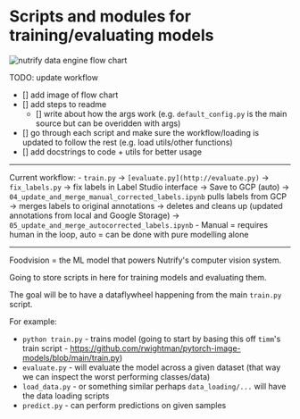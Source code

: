 # Scripts and modules for training/evaluating models

<img src="https://user-images.githubusercontent.com/16750345/215626025-bde8bcf3-eccb-4695-a330-6532767f5bbe.png" alt="nutrify data engine flow chart" title="Nutrify data engine flow chart January 2023">

TODO: update workflow
* [] add image of flow chart
* [] add steps to readme
    * [] write about how the args work (e.g. `default_config.py` is the main source but can be overidden with args)
* [] go through each script and make sure the workflow/loading is updated to follow the rest (e.g. load utils/other functions)
* [] add docstrings to code + utils for better usage



---

Current workflow:
    - `train.py` → `[evaluate.py](http://evaluate.py)` → `fix_labels.py` → fix labels in Label Studio interface → Save to GCP (auto) → `04_update_and_merge_manual_corrected_labels.ipynb` pulls labels from GCP → merges labels to original annotations → deletes and cleans up (updated annotations from local and Google Storage) → `05_update_and_merge_autocorrected_labels.ipynb`
        - Manual = requires human in the loop, auto = can be done with pure modelling alone

---

Foodvision = the ML model that powers Nutrify's computer vision system. 

Going to store scripts in here for training models and evaluating them.

The goal will be to have a dataflywheel happening from the main `train.py` script.

For example:
* `python train.py` - trains model (going to start by basing this off `timm`'s train script - https://github.com/rwightman/pytorch-image-models/blob/main/train.py)
* `evaluate.py` - will evaluate the model across a given dataset (that way we can inspect the worst performing classes/data)
* `load_data.py` - or something similar perhaps `data_loading/...` will have the data loading scripts
* `predict.py` - can perform predictions on given samples